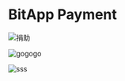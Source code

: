 # BitApp Payment


![捐助](https://flat.badgen.net/github/label-issues/nodejs/node/ES%20Modules)

![gogogo](https://payment.bitapp.net/?style=github)

![sss](https://www.coinex.com/_nuxt/img/coin-ex-logo.c2d86a1.svg)
